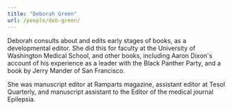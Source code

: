 ```yaml
---
title: "Deborah Green"
url: /people/deb-green/
---
```

Deborah consults about and edits early stages of books, as a developmental editor. She did this for faculty at the University of Washington Medical School, and other books, including Aaron Dixon's account of his experience as a leader with the Black Panther Party, and a book by Jerry Mander of San Francisco.

She was manuscript editor at Ramparts magazine, assistant editor at Tesol Quarterly, and manuscript assistant to the Editor of the medical journal Epilepsia.